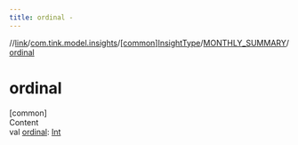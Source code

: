```yaml
---
title: ordinal -
---
```

//[link](../../../index.md)/[com.tink.model.insights](../../index.md)/[[common]InsightType](../index.md)/[MONTHLY_SUMMARY](index.md)/[ordinal](ordinal.md)



# ordinal  
[common]  
Content  
val [ordinal](ordinal.md): [Int](https://kotlinlang.org/api/latest/jvm/stdlib/kotlin/-int/index.html)  



